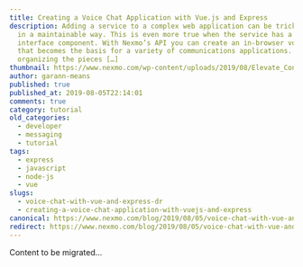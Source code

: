 ```yaml
---
title: Creating a Voice Chat Application with Vue.js and Express
description: Adding a service to a complex web application can be tricky to do
  in a maintainable way. This is even more true when the service has a user
  interface component. With Nexmo’s API you can create an in-browser voice chat
  that becomes the basis for a variety of communications applications. But even
  organizing the pieces […]
thumbnail: https://www.nexmo.com/wp-content/uploads/2019/08/Elevate_ConversationVueJS-1.png
author: garann-means
published: true
published_at: 2019-08-05T22:14:01
comments: true
category: tutorial
old_categories:
  - developer
  - messaging
  - tutorial
tags:
  - express
  - javascript
  - node-js
  - vue
slugs:
  - voice-chat-with-vue-and-express-dr
  - creating-a-voice-chat-application-with-vuejs-and-express
canonical: https://www.nexmo.com/blog/2019/08/05/voice-chat-with-vue-and-express-dr
redirect: https://www.nexmo.com/blog/2019/08/05/voice-chat-with-vue-and-express-dr
---
```

Content to be migrated...